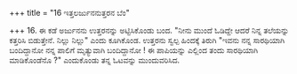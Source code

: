 +++
title = "16 ಇತ್ತಲರ್ಜುನನುತ್ತರನ ಬೆಂ"

+++
16. ಈ ಕಡೆ ಅರ್ಜುನನು ಉತ್ತರನನ್ನು ಅಟ್ಟಿಸಿಕೊಂಡು ಬಂದ. "ನೀನು ಮುಂದೆ ಓಡಿದ್ದೇ ಆದರೆ ನಿನ್ನ ತಲೆಯನ್ನು ಕತ್ತರಿಸಿ ಬಿಡುತ್ತೇನೆ. ನಿಲ್ಲು ನಿಲ್ಲು" ಎಂದು ಕೂಗಿಕೊಂಡ. ಉತ್ತರನು ಸ್ವಲ್ಪ ಹಿಂದಕ್ಕೆ ತಿರುಗಿ "ಇವನು ನನ್ನ ಸಾರಥಿಯಾಗಿ ಬಂದಿದ್ದಾನೋ ನನ್ನ ಪಾಲಿಗೆ ಮೃತ್ಯುವಾಗಿ ಬಂದಿದ್ದಾನೋ ! ಈ  ಪಾಪಿಯನ್ನು ಎಲ್ಲಿಂದ ತಂದು ಸಾರಥಿಯಾಗಿ ಮಾಡಿಕೊಂಡೆನೊ ?" ಎಂದುಕೊಂಡು   ತನ್ನ ಓಟವನ್ನು ಮುಂದುವರಿಸಿದ.